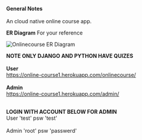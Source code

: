
**General Notes**<br><br>
An cloud native online course app.

**ER Diagram**
For your reference

![Onlinecourse ER Diagram](https://github.com/ibm-developer-skills-network/final-cloud-app-with-database/blob/master/static/media/course_images/onlinecourse_app_er.png)

**NOTE ONLY DJANGO AND PYTHON HAVE QUIZES**<br><br>
**User**<br>
https://online-course1.herokuapp.com/onlinecourse/<br><br>
**Admin**<br>
https://online-course1.herokuapp.com/admin/<br><br>

**LOGIN WITH ACCOUNT BELOW FOR ADMIN**<br>
User 'test' psw 'test'<br><br>
Admin 'root' psw 'passwerd'<br><br>
